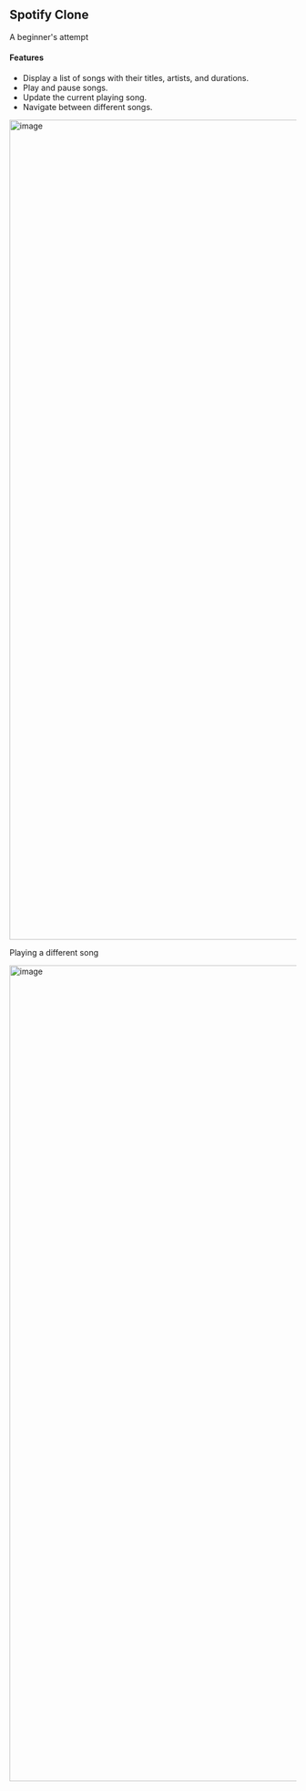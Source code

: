<h2>Spotify Clone</h2>
<p>A beginner's attempt</p>
<h4>Features</h4>
<ul>
  <li>Display a list of songs with their titles, artists, and durations.</li>
  <li>Play and pause songs.</li>
  <li>Update the current playing song.</li>
  <li>Navigate between different songs.</li>
</ul>

<img width="1440" alt="image" src="https://github.com/SimranAhuja00/Javascript-Projects/assets/97106836/eebe3d86-1a32-4a1d-979e-ba3afe91ee35">
<p>Playing a different song</p>
<img width="1433" alt="image" src="https://github.com/SimranAhuja00/Javascript-Projects/assets/97106836/d79bac5b-6f01-4755-807d-1b3cd1caccaf">
